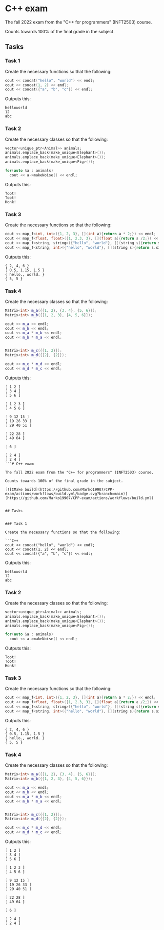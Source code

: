 # C++ exam

The fall 2022 exam from the "C++ for programmers" (INFT2503) course.

Counts towards 100% of the final grade in the subject.

## Tasks


### Task 1

Create the necessary functions so that the following:

```C++
cout << concat("hello", "world") << endl;
cout << concat(1, 2) << endl;
cout << concat({"a", "b", "c"}) << endl;
```

Outputs this:

```
helloworld
12
abc
```


### Task 2

Create the necessary classes so that the following:

```C++
vector<unique_ptr<Animal>> animals;
animals.emplace_back(make_unique<Elephant>());
animals.emplace_back(make_unique<Elephant>());
animals.emplace_back(make_unique<Pig>());

for(auto &a : animals)
  cout << a->makeNoise() << endl;
```

Outputs this:

```
Toot!
Toot!
Honk!
```


### Task 3

Create the necessary functions so that the following:

```C++
cout << map_f<int, int>({1, 2, 3}, [](int a){return a * 2;}) << endl;
cout << map_f<float, float>({1, 2.3, 3}, [](float a){return a /2;}) << endl;
cout << map_f<string, string>({"hello", "world"}, [](string s){return s + ".";}) << endl;
cout << map_f<string, int>({"hello", "world"}, [](string s){return s.size();}) << endl;
```

Outputs this:

```
{ 2, 4, 6 }
{ 0.5, 1.15, 1.5 }
{ hello., world. }
{ 5, 5 }
```


### Task 4

Create the necessary classes so that the following:

```C++
Matrix<int> m_a({{1, 2}, {3, 4}, {5, 6}});
Matrix<int> m_b({{1, 2, 3}, {4, 5, 6}});

cout << m_a << endl;
cout << m_b << endl;
cout << m_a * m_b << endl;
cout << m_b * m_a << endl;


Matrix<int> m_c({{1, 2}});
Matrix<int> m_d({{2}, {2}});

cout << m_c * m_d << endl;
cout << m_d * m_c << endl;
```

Outputs this:

```
[ 1 2 ]
[ 3 4 ]
[ 5 6 ]

[ 1 2 3 ]
[ 4 5 6 ]

[ 9 12 15 ]
[ 19 26 33 ]
[ 29 40 51 ]

[ 22 28 ]
[ 49 64 ]

[ 6 ]

[ 2 4 ]
[ 2 4 ]
```# C++ exam

The fall 2022 exam from the "C++ for programmers" (INFT2503) course.

Counts towards 100% of the final grade in the subject.

[![CMake build](https://github.com/Marko19907/CPP-exam/actions/workflows/build.yml/badge.svg?branch=main)](https://github.com/Marko19907/CPP-exam/actions/workflows/build.yml)


## Tasks


### Task 1

Create the necessary functions so that the following:

```C++
cout << concat("hello", "world") << endl;
cout << concat(1, 2) << endl;
cout << concat({"a", "b", "c"}) << endl;
```

Outputs this:

```
helloworld
12
abc
```


### Task 2

Create the necessary classes so that the following:

```C++
vector<unique_ptr<Animal>> animals;
animals.emplace_back(make_unique<Elephant>());
animals.emplace_back(make_unique<Elephant>());
animals.emplace_back(make_unique<Pig>());

for(auto &a : animals)
  cout << a->makeNoise() << endl;
```

Outputs this:

```
Toot!
Toot!
Honk!
```


### Task 3

Create the necessary functions so that the following:

```C++
cout << map_f<int, int>({1, 2, 3}, [](int a){return a * 2;}) << endl;
cout << map_f<float, float>({1, 2.3, 3}, [](float a){return a /2;}) << endl;
cout << map_f<string, string>({"hello", "world"}, [](string s){return s + ".";}) << endl;
cout << map_f<string, int>({"hello", "world"}, [](string s){return s.size();}) << endl;
```

Outputs this:

```
{ 2, 4, 6 }
{ 0.5, 1.15, 1.5 }
{ hello., world. }
{ 5, 5 }
```


### Task 4

Create the necessary classes so that the following:

```C++
Matrix<int> m_a({{1, 2}, {3, 4}, {5, 6}});
Matrix<int> m_b({{1, 2, 3}, {4, 5, 6}});

cout << m_a << endl;
cout << m_b << endl;
cout << m_a * m_b << endl;
cout << m_b * m_a << endl;


Matrix<int> m_c({{1, 2}});
Matrix<int> m_d({{2}, {2}});

cout << m_c * m_d << endl;
cout << m_d * m_c << endl;
```

Outputs this:

```
[ 1 2 ]
[ 3 4 ]
[ 5 6 ]

[ 1 2 3 ]
[ 4 5 6 ]

[ 9 12 15 ]
[ 19 26 33 ]
[ 29 40 51 ]

[ 22 28 ]
[ 49 64 ]

[ 6 ]

[ 2 4 ]
[ 2 4 ]
```